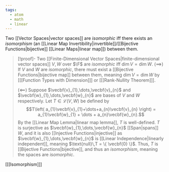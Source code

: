 ```yaml
---
tags:
  - atom
  - math
  - linear
---
```

Two [[Vector Spaces|vector spaces]] are *isomorphic* iff there exists an *isomorphism* (an [[Linear Map Invertibility|invertible]]/[[Bijective Functions|bijective]] [[Linear Maps|linear map]]) between them.

> [!proof]- Two [[Finite-Dimensional Vector Spaces|finite-dimensional vector spaces]] $V, W$ over $\F$ are *isomorphic* iff $\text{dim}\,V =\text{dim}\,W$.
> ($\implies$)
> If $V$ and $W$ are *isomorphic*, there must exist a [[Bijective Functions|bijective map]] between them, meaning $\text{dim}\,V =\text{dim}\,W$ by \[[[Function Types with Dimension]]\] or \[[[Rank-Nullity Theorem]]\].
> 
> ($\impliedby$)
> Suppose $\vecbf{v}_{1},\dots,\vecbf{v}_{n}$ and $\vecbf{w}_{1},\dots,\vecbf{w}_{n}$ are bases of $V$ and $W$ respectively.
> Let $T \in \mathcal{L}(V,W)$ be defined by
> $$T\left( a_{1}\vecbf{v}_{1}+\dots+a_{n}\vecbf{v}_{n} \right) = a_{1}\vecbf{w}_{1} + \dots + a_{n}\vecbf{w}_{n}.$$
> By the [[Linear Map Lemma|linear map lemma]], $T$ is well-defined.
>  $T$ is surjective as $\vecbf{w}_{1},\dots,\vecbf{w}_{n}$ [[Span|spans]] $W$, and it is also [[Injective Functions|injective]] as $\vecbf{w}_{1},\dots,\vecbf{w}_{n}$ is [[Linear Independence|linearly independent]], meaning $\text{null}\,T = \{ \vecbf{0} \}$.
> Thus, $T$ is [[Bijective Functions|bijective]],  and thus an *isomorphism*, meaning the spaces are *isomorphic*.

\[[[Isomorphism]]\]